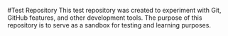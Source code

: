 #Test Repository
This test repository was created to experiment with Git, GitHub features, and other development tools. The purpose of this repository is to serve as a sandbox for testing and learning purposes.

